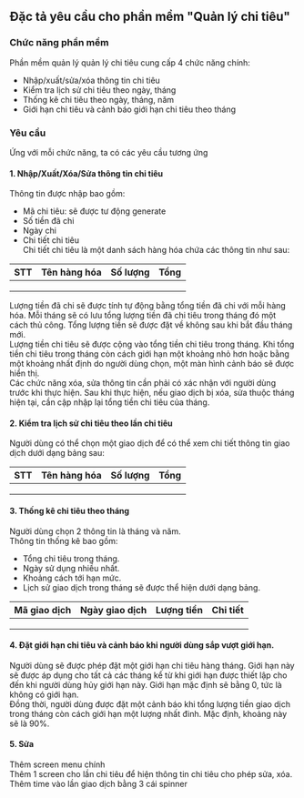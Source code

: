 ## Đặc tả yêu cầu cho phần mềm "Quản lý chi tiêu"
### Chức năng phần mềm
Phần mềm quản lý quản lý chi tiêu cung cấp 4 chức năng chính:
- Nhập/xuất/sửa/xóa thông tin chi tiêu
- Kiểm tra lịch sử chi tiêu theo ngày, tháng
- Thống kê chi tiêu theo ngày, tháng, năm
- Giới hạn chi tiêu và cảnh báo giới hạn chi tiêu theo tháng
### Yêu cầu
Ứng với mỗi chức năng, ta có các yêu cầu tương ứng
#### 1. Nhập/Xuất/Xóa/Sửa thông tin chi tiêu
Thông tin được nhập bao gồm:
- Mã chi tiêu: sẽ được tư động generate
- Số tiền đã chi
- Ngày chi
- Chi tiết chi tiêu  
Chi tiết chi tiêu là một danh sách hàng hóa chứa các thông tin như sau:  

| STT | Tên hàng hóa   | Số lượng   | Tổng     |
|-----|----------------|------------|----------|
|     |                |            |          |
|     |                |            |          |
|     |                |            |          |

Lượng tiền đã chi sẽ được tính tự động bằng tổng tiền đã chi với mỗi hàng hóa.
Mỗi tháng sẽ có lưu tổng lượng tiền đã chi tiêu trong tháng đó một cách thủ công. Tổng lượng tiền sẽ được đặt về không sau khi bắt đầu tháng mới.<br>
Lượng tiền chi tiêu sẽ được cộng vào tổng tiền chi tiêu trong tháng. Khi tổng tiền chi tiêu trong tháng còn cách giới hạn một khoảng nhỏ hơn hoặc bằng
một khoảng nhất định do người dùng chọn, một màn hình cảnh báo sẽ được hiển thị. <br>
Các chức năng xóa, sửa thông tin cần phải có xác nhận với người dùng trước khi thực hiện. Sau khi thực hiện, nếu giao dịch bị xóa, sửa thuộc tháng hiện tại, cần cập nhập lại tổng
tiền chi tiêu của tháng.
#### 2. Kiểm tra lịch sử chi tiêu theo lần chi tiêu
Người dùng có thể chọn một giao dịch để có thể xem chi tiết thông tin giao dịch dưới dạng bảng sau:  

| STT | Tên hàng hóa   | Số lượng   | Tổng     |
|-----|----------------|------------|----------|
|     |                |            |          |
|     |                |            |          |
|     |                |            |          |
#### 3. Thống kê chi tiêu theo tháng
Người dùng chọn 2 thông tin là tháng và năm.  
Thông tin thống kê bao gồm:
- Tổng chi tiêu trong tháng.  
- Ngày sử dụng nhiều nhất.  
- Khoảng cách tới hạn mức.  
- Lịch sử giao dịch trong tháng sẽ được thể hiện dưới dạng bảng.  

| Mã giao dịch | Ngày giao dịch | Lượng tiền | Chi tiết |          
|--------------|----------------|------------|----------|
|              |                |            |          |
|              |                |            |          |
|              |                |            |          |

#### 4. Đặt giới hạn chi tiêu và cảnh báo khi người dùng sắp vượt giới hạn.
Người dùng sẽ được phép đặt một giới hạn chi tiêu hàng tháng. Giới hạn này sẽ được áp dụng cho tất cả các tháng kể từ khi giới hạn được thiết lập cho đến khi người dùng hủy giới
hạn này. Giới hạn mặc định sẽ bằng 0, tức là không có giới hạn.  
Đồng thời, người dùng được đặt một cảnh báo khi tổng lượng tiền giao dịch trong tháng còn cách giới hạn một lượng nhất đinh. Mặc định, khoảng này sẽ là 90%.  



#### 5. Sửa
Thêm screen menu chính  
Thêm 1 screen cho lần chi tiêu để hiện thông tin chi tiêu cho phép sửa, xóa.  
Thêm time vào lần giao dịch bằng 3 cái spinner  
